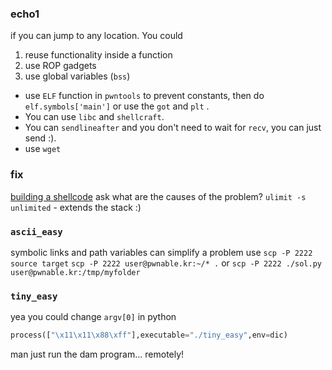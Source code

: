 
### echo1
if you can jump to any location. You could 
1. reuse functionality inside a function
2.  use ROP gadgets
3.  use global variables (`bss`)

* use `ELF` function in `pwntools` to prevent constants, then do `elf.symbols['main']` or use the `got` and `plt` .
* You can use `libc` and `shellcraft`. 
* You can `sendlineafter` and you don't need to wait for `recv`, you can just send :).
* use `wget`
### fix
[building a shellcode](https://bista.sites.dmi.unipg.it/didattica/sicurezza-pg/buffer-overrun/hacking-book/0x2a0-writing_shellcode.html)
ask what are the causes of the problem?
`ulimit -s unlimited` - extends the stack :) 

### `ascii_easy`
symbolic links and path variables can simplify a problem
use `scp -P 2222 source target` 
`scp -P 2222 user@pwnable.kr:~/* .` or 
`scp -P 2222 ./sol.py user@pwnable.kr:/tmp/myfolder`


### `tiny_easy`
yea you could change `argv[0]` in python
```python
process(["\x11\x11\x88\xff"],executable="./tiny_easy",env=dic)
```

man just run the dam program... remotely!

